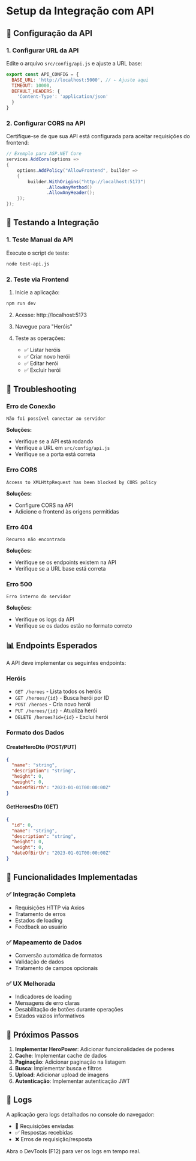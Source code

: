 # Setup da Integração com API

## 🚀 Configuração da API

### 1. Configurar URL da API

Edite o arquivo `src/config/api.js` e ajuste a URL base:

```javascript
export const API_CONFIG = {
  BASE_URL: 'http://localhost:5000', // ← Ajuste aqui
  TIMEOUT: 10000,
  DEFAULT_HEADERS: {
    'Content-Type': 'application/json'
  }
}
```

### 2. Configurar CORS na API

Certifique-se de que sua API está configurada para aceitar requisições do frontend:

```csharp
// Exemplo para ASP.NET Core
services.AddCors(options =>
{
    options.AddPolicy("AllowFrontend", builder =>
    {
        builder.WithOrigins("http://localhost:5173")
               .AllowAnyMethod()
               .AllowAnyHeader();
    });
});
```

## 🧪 Testando a Integração

### 1. Teste Manual da API

Execute o script de teste:
```bash
node test-api.js
```

### 2. Teste via Frontend

1. Inicie a aplicação:
```bash
npm run dev
```

2. Acesse: http://localhost:5173

3. Navegue para "Heróis"

4. Teste as operações:
   - ✅ Listar heróis
   - ✅ Criar novo herói
   - ✅ Editar herói
   - ✅ Excluir herói

## 🔧 Troubleshooting

### Erro de Conexão
```
Não foi possível conectar ao servidor
```
**Soluções:**
- Verifique se a API está rodando
- Verifique a URL em `src/config/api.js`
- Verifique se a porta está correta

### Erro CORS
```
Access to XMLHttpRequest has been blocked by CORS policy
```
**Soluções:**
- Configure CORS na API
- Adicione o frontend às origens permitidas

### Erro 404
```
Recurso não encontrado
```
**Soluções:**
- Verifique se os endpoints existem na API
- Verifique se a URL base está correta

### Erro 500
```
Erro interno do servidor
```
**Soluções:**
- Verifique os logs da API
- Verifique se os dados estão no formato correto

## 📊 Endpoints Esperados

A API deve implementar os seguintes endpoints:

### Heróis
- `GET /heroes` - Lista todos os heróis
- `GET /heroes/{id}` - Busca herói por ID
- `POST /heroes` - Cria novo herói
- `PUT /heroes/{id}` - Atualiza herói
- `DELETE /heroes?id={id}` - Exclui herói

### Formato dos Dados

#### CreateHeroDto (POST/PUT)
```json
{
  "name": "string",
  "description": "string",
  "height": 0,
  "weight": 0,
  "dateOfBirth": "2023-01-01T00:00:00Z"
}
```

#### GetHeroesDto (GET)
```json
{
  "id": 0,
  "name": "string",
  "description": "string",
  "height": 0,
  "weight": 0,
  "dateOfBirth": "2023-01-01T00:00:00Z"
}
```

## 🎯 Funcionalidades Implementadas

### ✅ Integração Completa
- Requisições HTTP via Axios
- Tratamento de erros
- Estados de loading
- Feedback ao usuário

### ✅ Mapeamento de Dados
- Conversão automática de formatos
- Validação de dados
- Tratamento de campos opcionais

### ✅ UX Melhorada
- Indicadores de loading
- Mensagens de erro claras
- Desabilitação de botões durante operações
- Estados vazios informativos

## 🚀 Próximos Passos

1. **Implementar HeroPower**: Adicionar funcionalidades de poderes
2. **Cache**: Implementar cache de dados
3. **Paginação**: Adicionar paginação na listagem
4. **Busca**: Implementar busca e filtros
5. **Upload**: Adicionar upload de imagens
6. **Autenticação**: Implementar autenticação JWT

## 📝 Logs

A aplicação gera logs detalhados no console do navegador:
- 🚀 Requisições enviadas
- ✅ Respostas recebidas
- ❌ Erros de requisição/resposta

Abra o DevTools (F12) para ver os logs em tempo real.
